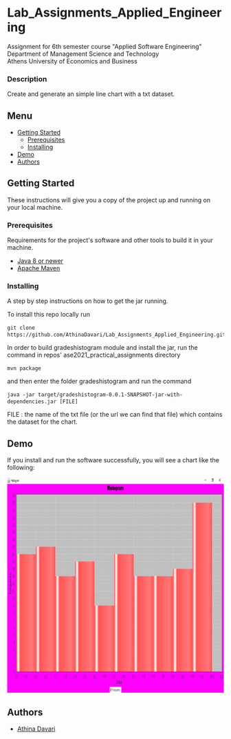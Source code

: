 # Lab_Assignments_Applied_Engineering
Assignment for 6th semester course "Applied Software Engineering"\
Department of Management Science and Technology\
Athens University of Economics and Business

### Description
Create and generate an simple line chart with a txt dataset.

## Menu
- [Getting Started](#getting-started)
    - [Prerequisites](#prerequisites)
    - [Installing](#installing)
- [Demo](#demo)
- [Authors](#authors)

## Getting Started
These instructions will give you a copy of the project up and running on
your local machine.

### Prerequisites
Requirements for the project's software and other tools to build it in your machine.
- [Java 8 or newer](https://www.java.com/en/download/manual.jsp)
- [Apache Maven](https://maven.apache.org/download.cgi)

### Installing
A step by step instructions on how to get the jar running.

To install this repo locally run

    git clone https://github.com/AthinaDavari/Lab_Assignments_Applied_Engineering.git

In order to build gradeshistogram module and install the jar, run the command in repos' ase2021_practical_assignments directory
    
    mvn package

and then enter the folder gradeshistogram and run the command

    java -jar target/gradeshistogram-0.0.1-SNAPSHOT-jar-with-dependencies.jar [FILE]

FILE : the name of the txt file (or the url we can find that file) which contains the dataset for the chart.  

## Demo
If you install and run the software successfully, you will see a chart like the following:

<img src="media/demo.png" alt="Quarantine Activities" height="500"/>

## Authors
* [Athina Davari](https://github.com/AthinaDavari) 
